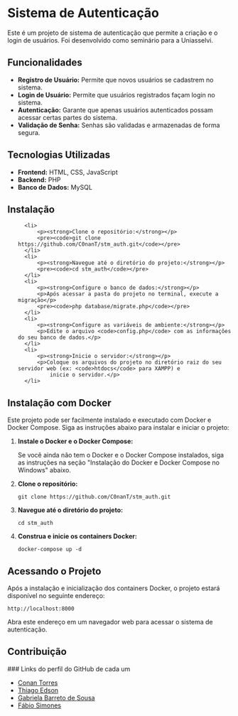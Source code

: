   <h1>Sistema de Autenticação</h1>
  <p>
      Este é um projeto de sistema de autenticação que permite a criação e o login de usuários. Foi desenvolvido como
      seminário para a Uniasselvi.
  </p>

  <h2>Funcionalidades</h2>
  <ul>
      <li><strong>Registro de Usuário:</strong> Permite que novos usuários se cadastrem no sistema.</li>
      <li><strong>Login de Usuário:</strong> Permite que usuários registrados façam login no sistema.</li>
      <li><strong>Autenticação:</strong> Garante que apenas usuários autenticados possam acessar certas partes do
          sistema.</li>
      <li><strong>Validação de Senha:</strong> Senhas são validadas e armazenadas de forma segura.</li>
  </ul>

  <h2>Tecnologias Utilizadas</h2>
  <ul>
      <li><strong>Frontend:</strong> HTML, CSS, JavaScript</li>
      <li><strong>Backend:</strong> PHP</li>
      <li><strong>Banco de Dados:</strong> MySQL</li>
  </ul>

  <h2>Instalação</h2>
  <ol>

      <li>
          <p><strong>Clone o repositório:</strong></p>
          <pre><code>git clone https://github.com/C0nanT/stm_auth.git</code></pre>
      </li>
      <li>
          <p><strong>Navegue até o diretório do projeto:</strong></p>
          <pre><code>cd stm_auth</code></pre>
      </li>
      <li>
          <p><strong>Configure o banco de dados:</strong></p>
          <p>Após acessar a pasta do projeto no terminal, execute a migração</p>
          <pre><code>php database/migrate.php</code></pre>
      </li>
      <li>
          <p><strong>Configure as variáveis de ambiente:</strong></p>
          <p>Edite o arquivo <code>config.php</code> com as informações do seu banco de dados.</p>
      </li>
      <li>
          <p><strong>Inicie o servidor:</strong></p>
          <p>Coloque os arquivos do projeto no diretório raiz do seu servidor web (ex: <code>htdocs</code> para XAMPP) e
              inicie o servidor.</p>
      </li>
  </ol>

<h2>Instalação com Docker</h2>
<p>Este projeto pode ser facilmente instalado e executado com Docker e Docker Compose. Siga as instruções abaixo para instalar e iniciar o projeto:</p>
<ol>
    <li>
        <p><strong>Instale o Docker e o Docker Compose:</strong></p>
        <p>Se você ainda não tem o Docker e o Docker Compose instalados, siga as instruções na seção "Instalação do Docker e Docker Compose no Windows" abaixo.</p>
    </li>
    <li>
        <p><strong>Clone o repositório:</strong></p>
        <pre><code>git clone https://github.com/C0nanT/stm_auth.git</code></pre>
    </li>
    <li>
        <p><strong>Navegue até o diretório do projeto:</strong></p>
        <pre><code>cd stm_auth</code></pre>
    </li>
    <li>
        <p><strong>Construa e inicie os containers Docker:</strong></p>
        <pre><code>docker-compose up -d</code></pre>
    </li>
</ol>

<h2>Acessando o Projeto</h2>
<p>Após a instalação e inicialização dos containers Docker, o projeto estará disponível no seguinte endereço:</p>
<pre><code>http://localhost:8000</code></pre>
<p>Abra este endereço em um navegador web para acessar o sistema de autenticação.</p>

  <h2>Contribuição</h2>
  <p>### Links do perfil do GitHub de cada um</p>
      <ul>
        <li><a href="https://github.com/c0nant">Conan Torres</a></li>
        <li><a href="https://github.com/thiagoedson">Thiago Edson</a></li>
        <li><a href="https://github.com/gabrielabarreto">Gabriela Barreto de Sousa</a></li>
        <li><a href="https://github.com/FabioSimones">Fábio Simones</a></li>
    </ul>

